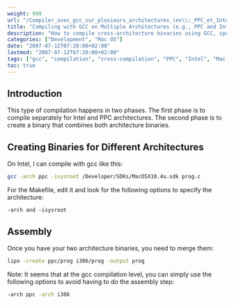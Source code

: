 ```yaml
---
weight: 999
url: "/Compiler_avec_gcc_sur_plusieurs_architectures_(ex\\:_PPC_et_Intel)/"
title: "Compiling with GCC on Multiple Architectures (e.g., PPC and Intel)"
description: "How to compile cross-architecture binaries using GCC, specifically for PPC and Intel architectures"
categories: ["Development", "Mac OS"]
date: "2007-07-12T07:20:00+02:00"
lastmod: "2007-07-12T07:20:00+02:00"
tags: ["gcc", "compilation", "cross-compilation", "PPC", "Intel", "Mac OS X", "development"]
toc: true
---
```


## Introduction

This type of compilation happens in two phases. The first phase is to compile separately for Intel and PPC architectures. The second phase is to create a binary that combines both architecture binaries.

## Creating Binaries for Different Architectures

On Intel, I can compile with gcc like this:

```bash
gcc -arch ppc -isysroot /Developer/SDKs/MacOSX10.4u.sdk prog.c
```

For the Makefile, edit it and look for the following options to specify the architecture:

```
-arch and -isysroot
```

## Assembly

Once you have your two architecture binaries, you need to merge them:

```bash
lipo -create ppc/prog i386/prog -output prog
```

Note: It seems that at the gcc compilation level, you can simply use the following options to avoid having to do the assembly step:

```bash
-arch ppc -arch i386
```
